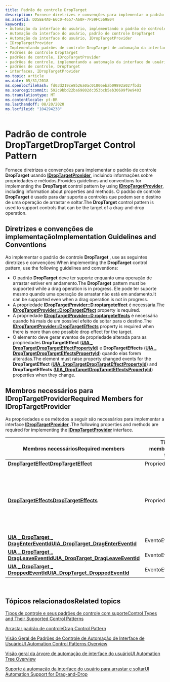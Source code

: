 ```yaml
---
title: Padrão de controle DropTarget
description: Fornece diretrizes e convenções para implementar o padrão de controle DropTarget usando IDropTargetProvider, incluindo informações sobre propriedades e métodos.
ms.assetid: DD5EE4A0-E6C0-4657-A60F-7F59FC569E04
keywords:
- Automação da interface do usuário, implementando o padrão de controle DropTarget
- Automação da interface do usuário, padrão de controle DropTarget
- Automação da interface do usuário, IDropTargetProvider
- IDropTargetProvider
- Implementando padrões de controle DropTarget de automação da interface do usuário
- Padrões de controle DropTarget
- padrões de controle, IDropTargetProvider
- padrões de controle, implementando a automação da interface do usuário DropTarget
- padrões de controle, DropTarget
- interfaces, IDropTargetProvider
ms.topic: article
ms.date: 05/31/2018
ms.openlocfilehash: fd03d219ce8b26a0ac01806ebab09892a027fbd1
ms.sourcegitcommit: 592c9bbd22ba69802dc353bcb5eb30699f9e9403
ms.translationtype: MT
ms.contentlocale: pt-BR
ms.lasthandoff: 08/20/2020
ms.locfileid: "104294238"
---
```

# <a name="droptarget-control-pattern"></a><span data-ttu-id="88f0f-113">Padrão de controle DropTarget</span><span class="sxs-lookup"><span data-stu-id="88f0f-113">DropTarget Control Pattern</span></span>

<span data-ttu-id="88f0f-114">Fornece diretrizes e convenções para implementar o padrão de controle **DropTarget** usando [**IDropTargetProvider**](/windows/desktop/api/uiautomationcore/nn-uiautomationcore-idroptargetprovider), incluindo informações sobre propriedades e métodos.</span><span class="sxs-lookup"><span data-stu-id="88f0f-114">Provides guidelines and conventions for implementing the **DropTarget** control pattern by using [**IDropTargetProvider**](/windows/desktop/api/uiautomationcore/nn-uiautomationcore-idroptargetprovider), including information about properties and methods.</span></span> <span data-ttu-id="88f0f-115">O padrão de controle **DropTarget** é usado para dar suporte a controles que podem ser o destino de uma operação de arrastar e soltar.</span><span class="sxs-lookup"><span data-stu-id="88f0f-115">The **DropTarget** control pattern is used to support controls that can be the target of a drag-and-drop operation.</span></span>

## <a name="implementation-guidelines-and-conventions"></a><span data-ttu-id="88f0f-116">Diretrizes e convenções de implementação</span><span class="sxs-lookup"><span data-stu-id="88f0f-116">Implementation Guidelines and Conventions</span></span>

<span data-ttu-id="88f0f-117">Ao implementar o padrão de controle **DropTarget** , use as seguintes diretrizes e convenções:</span><span class="sxs-lookup"><span data-stu-id="88f0f-117">When implementing the **DropTarget** control pattern, use the following guidelines and conventions:</span></span>

-   <span data-ttu-id="88f0f-118">O padrão **DropTarget** deve ter suporte enquanto uma operação de arrastar estiver em andamento.</span><span class="sxs-lookup"><span data-stu-id="88f0f-118">The **DropTarget** pattern must be supported while a drag operation is in progress.</span></span> <span data-ttu-id="88f0f-119">Ele pode ter suporte mesmo quando uma operação de arrastar não está em andamento.</span><span class="sxs-lookup"><span data-stu-id="88f0f-119">It can be supported even when a drag operation is not in progress.</span></span>
-   <span data-ttu-id="88f0f-120">A propriedade [**IDropTargetProvider::D roptargeteffect**](/windows/desktop/api/UIAutomationCore/nf-uiautomationcore-idroptargetprovider-get_droptargeteffect) é necessária.</span><span class="sxs-lookup"><span data-stu-id="88f0f-120">The [**IDropTargetProvider::DropTargetEffect**](/windows/desktop/api/UIAutomationCore/nf-uiautomationcore-idroptargetprovider-get_droptargeteffect) property is required.</span></span>
-   <span data-ttu-id="88f0f-121">A propriedade [**IDropTargetProvider::D roptargeteffects**](/windows/desktop/api/UIAutomationCore/nf-uiautomationcore-idroptargetprovider-get_droptargeteffects) é necessária quando há mais de um possível efeito de soltar para o destino.</span><span class="sxs-lookup"><span data-stu-id="88f0f-121">The [**IDropTargetProvider::DropTargetEffects**](/windows/desktop/api/UIAutomationCore/nf-uiautomationcore-idroptargetprovider-get_droptargeteffects) property is required when there is more than one possible drop effect for the target.</span></span>
-   <span data-ttu-id="88f0f-122">O elemento deve gerar eventos de propriedade alterada para as propriedades **DropTargetEffect** ([**UIA \_ DropTargetDropTargetEffectPropertyId**](uiauto-control-pattern-propids.md)) e **DropTargetEffects** ([**UIA \_ DropTargetDropTargetEffectsPropertyId**](uiauto-control-pattern-propids.md)) quando elas forem alteradas.</span><span class="sxs-lookup"><span data-stu-id="88f0f-122">The element must raise property changed events for the **DropTargetEffect** ([**UIA\_DropTargetDropTargetEffectPropertyId**](uiauto-control-pattern-propids.md)) and **DropTargetEffects** ([**UIA\_DropTargetDropTargetEffectsPropertyId**](uiauto-control-pattern-propids.md)) properties when they change.</span></span>

## <a name="required-members-for-idroptargetprovider"></a><span data-ttu-id="88f0f-123">Membros necessários para **IDropTargetProvider**</span><span class="sxs-lookup"><span data-stu-id="88f0f-123">Required Members for **IDropTargetProvider**</span></span>

<span data-ttu-id="88f0f-124">As propriedades e os métodos a seguir são necessários para implementar a interface [**IDropTargetProvider**](/windows/desktop/api/UIAutomationCore/nn-uiautomationcore-idroptargetprovider) .</span><span class="sxs-lookup"><span data-stu-id="88f0f-124">The following properties and methods are required for implementing the [**IDropTargetProvider**](/windows/desktop/api/UIAutomationCore/nn-uiautomationcore-idroptargetprovider) interface.</span></span>



| <span data-ttu-id="88f0f-125">Membros necessários</span><span class="sxs-lookup"><span data-stu-id="88f0f-125">Required members</span></span>                                                                              | <span data-ttu-id="88f0f-126">Tipo de membro</span><span class="sxs-lookup"><span data-stu-id="88f0f-126">Member type</span></span> | <span data-ttu-id="88f0f-127">Observações</span><span class="sxs-lookup"><span data-stu-id="88f0f-127">Notes</span></span>                                                                    |
|-----------------------------------------------------------------------------------------------|-------------|--------------------------------------------------------------------------|
| [<span data-ttu-id="88f0f-128">**DropTargetEffect**</span><span class="sxs-lookup"><span data-stu-id="88f0f-128">**DropTargetEffect**</span></span>](/windows/desktop/api/UIAutomationCore/nf-uiautomationcore-idroptargetprovider-get_droptargeteffect)                       | <span data-ttu-id="88f0f-129">Propriedade</span><span class="sxs-lookup"><span data-stu-id="88f0f-129">Property</span></span>    | <span data-ttu-id="88f0f-130">Nenhum</span><span class="sxs-lookup"><span data-stu-id="88f0f-130">None</span></span>                                                                     |
| [<span data-ttu-id="88f0f-131">**DropTargetEffects**</span><span class="sxs-lookup"><span data-stu-id="88f0f-131">**DropTargetEffects**</span></span>](/windows/desktop/api/UIAutomationCore/nf-uiautomationcore-idroptargetprovider-get_droptargeteffects)                     | <span data-ttu-id="88f0f-132">Propriedade</span><span class="sxs-lookup"><span data-stu-id="88f0f-132">Property</span></span>    | <span data-ttu-id="88f0f-133">Necessário se a interface "soltar" oferecer suporte a mais de um possível efeito de soltar.</span><span class="sxs-lookup"><span data-stu-id="88f0f-133">Required if the drop target supports more than one possible drop effect.</span></span> |
| [<span data-ttu-id="88f0f-134">**UIA \_ DropTarget \_ DragEnterEventId**</span><span class="sxs-lookup"><span data-stu-id="88f0f-134">**UIA\_DropTarget\_DragEnterEventId**</span></span>](uiauto-event-ids.md) | <span data-ttu-id="88f0f-135">Evento</span><span class="sxs-lookup"><span data-stu-id="88f0f-135">Event</span></span>       | <span data-ttu-id="88f0f-136">Nenhum</span><span class="sxs-lookup"><span data-stu-id="88f0f-136">None</span></span>                                                                     |
| [<span data-ttu-id="88f0f-137">**UIA \_ DropTarget \_ DragLeaveEventId**</span><span class="sxs-lookup"><span data-stu-id="88f0f-137">**UIA\_DropTarget\_DragLeaveEventId**</span></span>](uiauto-event-ids.md) | <span data-ttu-id="88f0f-138">Evento</span><span class="sxs-lookup"><span data-stu-id="88f0f-138">Event</span></span>       | <span data-ttu-id="88f0f-139">Nenhum</span><span class="sxs-lookup"><span data-stu-id="88f0f-139">None</span></span>                                                                     |
| [<span data-ttu-id="88f0f-140">**UIA \_ DropTarget \_ DroppedEventId**</span><span class="sxs-lookup"><span data-stu-id="88f0f-140">**UIA\_DropTarget\_DroppedEventId**</span></span>](uiauto-event-ids.md)     | <span data-ttu-id="88f0f-141">Evento</span><span class="sxs-lookup"><span data-stu-id="88f0f-141">Event</span></span>       | <span data-ttu-id="88f0f-142">Nenhum</span><span class="sxs-lookup"><span data-stu-id="88f0f-142">None</span></span>                                                                     |



 

## <a name="related-topics"></a><span data-ttu-id="88f0f-143">Tópicos relacionados</span><span class="sxs-lookup"><span data-stu-id="88f0f-143">Related topics</span></span>

<dl> <dt>

[<span data-ttu-id="88f0f-144">Tipos de controle e seus padrões de controle com suporte</span><span class="sxs-lookup"><span data-stu-id="88f0f-144">Control Types and Their Supported Control Patterns</span></span>](uiauto-controlpatternmapping.md)
</dt> <dt>

[<span data-ttu-id="88f0f-145">Arrastar padrão de controle</span><span class="sxs-lookup"><span data-stu-id="88f0f-145">Drag Control Pattern</span></span>](/windows/desktop/WinAuto/uiauto-implementingdrag)
</dt> <dt>

[<span data-ttu-id="88f0f-146">Visão Geral de Padrões de Controle de Automação de Interface de Usuário</span><span class="sxs-lookup"><span data-stu-id="88f0f-146">UI Automation Control Patterns Overview</span></span>](uiauto-controlpatternsoverview.md)
</dt> <dt>

[<span data-ttu-id="88f0f-147">Visão geral da árvore de automação de interface do usuário</span><span class="sxs-lookup"><span data-stu-id="88f0f-147">UI Automation Tree Overview</span></span>](uiauto-treeoverview.md)
</dt> <dt>

[<span data-ttu-id="88f0f-148">Suporte à automação da interface do usuário para arrastar e soltar</span><span class="sxs-lookup"><span data-stu-id="88f0f-148">UI Automation Support for Drag-and-Drop</span></span>](ui-automation-support-for-drag-and-drop.md)
</dt> </dl>

 

 